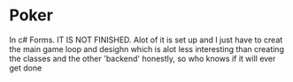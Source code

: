 # Poker
In c# Forms. IT IS NOT FINISHED. Alot of it is set up and I just have to creat the main game loop and desighn which is alot less interesting than creating the classes and the
other 'backend' honestly, so who knows if it will ever get done
